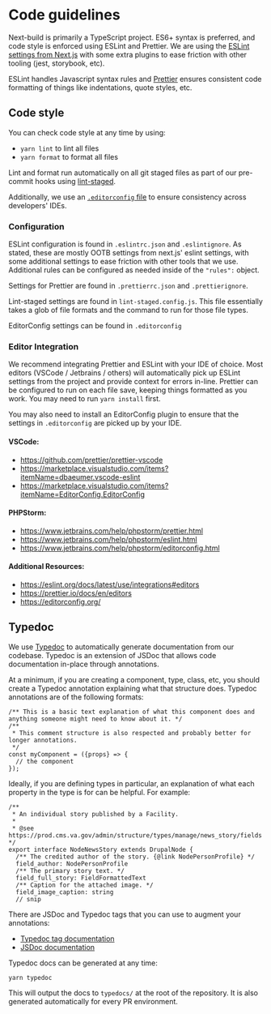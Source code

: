 # Code guidelines

Next-build is primarily a TypeScript project. ES6+ syntax is preferred, and code style is enforced using ESLint and Prettier.
We are using the [ESLint settings from Next.js](https://nextjs.org/docs/pages/building-your-application/configuring/eslint) with some extra plugins to ease friction with other tooling (jest, storybook, etc).

ESLint handles Javascript syntax rules and [Prettier](https://prettier.io/) ensures consistent code formatting of things like indentations, quote styles, etc.

## Code style

You can check code style at any time by using:

- `yarn lint` to lint all files
- `yarn format` to format all files

Lint and format run automatically on all git staged files as part of our pre-commit hooks using [lint-staged](https://github.com/lint-staged/lint-staged).

Additionally, we use an [`.editorconfig` file](https://editorconfig.org/) to ensure consistency across developers' IDEs.

### Configuration

ESLint configuration is found in `.eslintrc.json` and `.eslintignore`. As stated, these are mostly OOTB settings from next.js' eslint settings, with some additional settings to ease friction with other tools that we use. Additional rules can be configured as needed inside of the `"rules":` object.

Settings for Prettier are found in `.prettierrc.json` and `.prettierignore`.

Lint-staged settings are found in `lint-staged.config.js`. This file essentially takes a glob of file formats and the command to run for those file types.

EditorConfig settings can be found in `.editorconfig`

### Editor Integration

We recommend integrating Prettier and ESLint with your IDE of choice. Most editors (VSCode / Jetbrains / others)
will automatically pick up ESLint settings from the project and provide context for errors in-line. Prettier can be
configured to run on each file save, keeping things formatted as you work. You may need to run `yarn install` first.

You may also need to install an EditorConfig plugin to ensure that the settings in `.editorconfig` are picked up by your IDE.

#### VSCode:

- https://github.com/prettier/prettier-vscode
- https://marketplace.visualstudio.com/items?itemName=dbaeumer.vscode-eslint
- https://marketplace.visualstudio.com/items?itemName=EditorConfig.EditorConfig

#### PHPStorm:

- https://www.jetbrains.com/help/phpstorm/prettier.html
- https://www.jetbrains.com/help/phpstorm/eslint.html
- https://www.jetbrains.com/help/phpstorm/editorconfig.html

#### Additional Resources:

- https://eslint.org/docs/latest/use/integrations#editors
- https://prettier.io/docs/en/editors
- https://editorconfig.org/

## Typedoc

We use [Typedoc](https://typedoc.org/) to automatically generate documentation from our codebase. Typedoc is an extension of JSDoc that allows code documentation in-place through annotations.

At a minimum, if you are creating a component, type, class, etc, you should create a Typedoc annotation explaining what that structure does. Typedoc annotations are of the following formats:

```
/** This is a basic text explanation of what this component does and anything someone might need to know about it. */
/**
 * This comment structure is also respected and probably better for longer annotations.
 */
const myComponent = ({props} => {
  // the component
});
```

Ideally, if you are defining types in particular, an explanation of what each property in the type is for can be helpful. For example:

```
/**
 * An individual story published by a Facility.
 *
 * @see https://prod.cms.va.gov/admin/structure/types/manage/news_story/fields */
export interface NodeNewsStory extends DrupalNode {
  /** The credited author of the story. {@link NodePersonProfile} */
  field_author: NodePersonProfile
  /** The primary story text. */
  field_full_story: FieldFormattedText
  /** Caption for the attached image. */
  field_image_caption: string
  // snip
```

There are JSDoc and Typedoc tags that you can use to augment your annotations:

- [Typedoc tag documentation](https://typedoc.org/guides/doccomments/)
- [JSDoc documentation](https://jsdoc.app/)

Typedoc docs can be generated at any time:

```
yarn typedoc
```

This will output the docs to `typedocs/` at the root of the repository. It is also
generated automatically for every PR environment.
